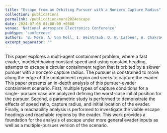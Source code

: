 ```yaml
---
title: "Escape from an Orbiting Pursuer with a Nonzero Capture Radius"
collection: publications
permalink: /publication/mora2024escape
date: 2024-07-08 01:00:00 +0500
venue: 'National Aerospace Electronics Conference'
pubtype: 'conference'
authors: 'B. Mora, A. Von Moll, I. Weintraub, D. W. Casbeer, A. Chakravarthy'
excerpt_separator: ""
---
```

This paper explores a multi-agent containment problem, where a fast evader, modeled having constant speed and using constant heading, attempts to escape a circular containment region that is orbited by a slower pursuer with a nonzero capture radius. The pursuer is constrained to move along the edge of the containment region and seeks to capture the evader. This paper presents an in-depth analysis of this pursuer-evader containment scenario. First, multiple types of capture conditions for a single- pursuer case are analyzed defining the worst-case initial position for the pursuer. Second, a parametric study is performed to demonstrate the effects of speed ratio, capture radius, and initial location of the evader. Finally, a reachability analysis is performed to investigate the viable escape headings and reachable regions by the evader. This work provides a foundation for the analysis of escape under more general evader inputs as well as a multiple-pursuer version of the scenario.
